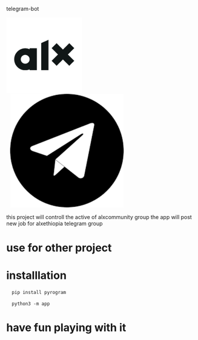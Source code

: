 telegram-bot
<span style="display:flex;">
     <div style="flex:1;padding-right:10px;">
          <img src="https://raw.githubusercontent.com/alxcommunity/telegram-bot/main/images/alx.png" width="200"/>
     </div>
     <div style="flex:1;padding-left:10px;">
          <img src="https://raw.githubusercontent.com/alxcommunity/telegram-bot/main/images/tg.png" width="300"/>
     </div>
</span>

this project will controll the active of alxcommunity group
the app will post new job for alxethiopia telegram group


# use for other project

# installlation 
````
  pip install pyrogram
````

````
  python3 -m app
````


# have fun playing with it
